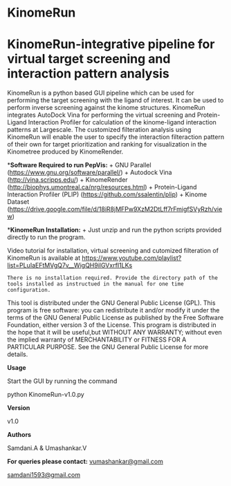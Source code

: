 # KinomeRun

# KinomeRun-integrative pipeline for virtual target screening and interaction pattern analysis

KinomeRun is a python based GUI pipeline which can be used for performing the target screening with the ligand of interest. It can be used to perform inverse screening against the kinome structures. KinomeRun integrates AutoDock Vina for performing the virtual screening and Protein-Ligand Interaction Profiler for calculation of the kinome-ligand interaction patterns at Largescale. The customized filteration analysis using KinomeRun will enable the user to specify the interaction filteraction pattern of their own for target prioritization and ranking for visualization in the Kinometree produced by KinomeRender.


***Software Required to run PepVis:**
    + GNU Parallel (https://www.gnu.org/software/parallel/)
    + Autodock Vina (http://vina.scripps.edu/)
    + KinomeRender (http://biophys.umontreal.ca/nrg/resources.html)
    + Protein-Ligand Interaction Profiler (PLIP) (https://github.com/ssalentin/plip)
    + Kinome Dataset
(https://drive.google.com/file/d/18iR8jMFPw9XzM2DtLff7rFmigfSVyRzh/view)

***KinomeRun Installation:**
    + Just unzip and run the python scripts provided directly to run the program. 

Video tutorial for installation, virtual screening and cutomized filteration of KinomeRun is available at https://www.youtube.com/playlist?list=PLuIaEFtMVgQ7v__WigQH9ilGVxrfI1LKs

    There is no installation required. Provide the directory path of the tools installed as instructued in the manual for one time configuration. 

This tool is distributed under the GNU General Public License (GPL). This program is free software: you can redistribute it and/or modify it under the terms of the GNU General Public License as published by the Free Software Foundation, either version 3 of the License. This program is distributed in the hope that it will be useful,but WITHOUT ANY WARRANTY; without even the implied warranty of MERCHANTABILITY or FITNESS FOR A PARTICULAR PURPOSE. See the GNU General Public License for more details.

**Usage**

Start the GUI by running the command 

python KinomeRun-v1.0.py

**Version**

v1.0

**Authors**

Samdani.A & Umashankar.V

**For queries please contact:**
vumashankar@gmail.com

samdani1593@gmail.com
